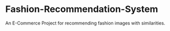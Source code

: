 # Fashion-Recommendation-System
An E-Commerce Project for recommending fashion images with similarities.
